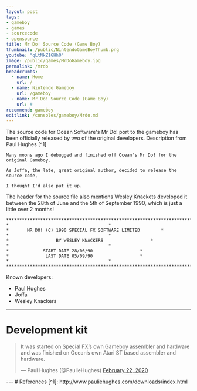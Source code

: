 ```yaml
---
layout: post
tags: 
- gameboy
- games
- sourcecode
- opensource
title: Mr Do! Source Code (Game Boy)
thumbnail: /public/NintendoGameBoyThumb.png
youtube: "qLtNkZ1GHh0"
image: /public/games/MrDoGameboy.jpg
permalink: /mrdo
breadcrumbs:
  - name: Home
    url: /
  - name: Nintendo Gameboy
    url: /gameboy
  - name: Mr Do! Source Code (Game Boy)
    url: #
recommend: gameboy
editlink: /consoles/gameboy/Mrdo.md
---
```

The source code for Ocean Software's Mr Do! port to the gameboy has been officially released by two of the original developers.
Description from Paul Hughes [^1]
```
Many moons ago I debugged and finished off Ocean's Mr Do! for the original Gameboy. 

As Joffa, the late, great original author, decided to release the source code, 

I thought I'd also put it up.
```

The header for the source file also mentions Wesley Knackets developed it between the 28th of June and the 5th of September 1990, which is just a little over 2 months!
```
****************************************************************************
*									   *
*		MR DO! (C) 1990 SPECIAL FX SOFTWARE LIMITED		   *
*									   *
*		           BY WESLEY KNACKERS				   *
*									   *
*		  	  START DATE 28/06/90				   *
*		  	   LAST DATE 05/09/90				   *
*									   *
****************************************************************************
```

Known developers:
* Paul Hughes
* Joffa
* Wesley Knackers

---
# Development kit
<blockquote class="twitter-tweet"><p lang="en" dir="ltr">It was started on Special FX’s own Gameboy assembler and hardware and was finished on Ocean’s own Atari ST based assembler and hardware.</p>&mdash; Paul Hughes (@PaulieHughes) <a href="https://twitter.com/PaulieHughes/status/1231294467879116800?ref_src=twsrc%5Etfw">February 22, 2020</a></blockquote> <script async src="https://platform.twitter.com/widgets.js" charset="utf-8"></script>
---
# References
[^1]: http://www.pauliehughes.com/downloads/index.html
